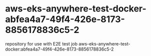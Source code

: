 # aws-eks-anywhere-test-docker-abfea4a7-49f4-426e-8173-8856178836c5-2
repository for use with E2E test job aws-eks-anywhere-test-docker:abfea4a7-49f4-426e-8173-8856178836c5-2
